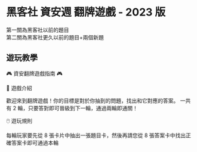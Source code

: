 # 黑客社 資安週 翻牌遊戲 - 2023 版
第一關為黑客社以前的題目</br>
第二關為黑客社更久以前的題目+兩個新題

## 遊玩教學

🎮 資安翻牌遊戲指南 🎮

🎯 遊戲介紹

歡迎來到翻牌遊戲！你的目標是對於你抽到的問題，找出和它對應的答案。
一共有 2 輪，只要答對即可晉級到下一輪，通過兩輪即通關！

🖱️ 遊玩規則

每輪玩家要先從 8 張卡片中抽出一張題目卡，然後再請您從 8 張答案卡中找出正確答案卡即可通過本輪
